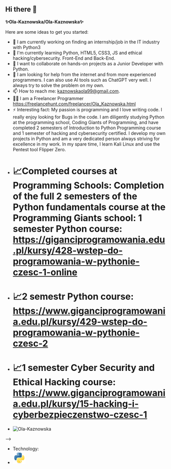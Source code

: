 ## Hi there 👋


**✨Ola-Kaznowska/Ola-Kaznowska✨**

Here are some ideas to get you started:

- 🔭 I am currently working on finding an internship/job in the IT industry with Python3
- 🌱 I'm currently learning Python, HTML5, CSS3, JS and ethical hacking/cybersecurity. Front-End and Back-End. 
- 👯 I want to collaborate on hands-on projects as a Junior Developer with Python.
- 🤔 I am looking for help from the internet and from more experienced programmers. I can also use AI tools such as ChatGPT very well. I always try to solve the problem on my own.  
- 📫 How to reach me: kaznowskaola99@gmail.com.
- 👩‍💻 I am a Freelancer Programmer  https://freelancehunt.com/freelancer/Ola_Kaznowska.html 
- ⚡ Interesting fact: My passion is programming and I love writing code. I really enjoy looking for Bugs in the code. I am diligently studying Python at the programming school, Coding Giants of Programming, and have completed 2 semesters of Introduction to Python Programming course and 1 semester of hacking and cybersecurity certified. I develop my own projects in Python and am a very dedicated person always striving for excellence in my work. In my spare time, I learn Kali Linux and use the Pentest tool Flipper Zero.
- # 📈Completed courses at Programming Schools: Completion of the full 2 semesters of the Python fundamentals course at the Programming Giants school: 1 semester Python course: https://giganciprogramowania.edu.pl/kursy/428-wstep-do-programowania-w-pythonie-czesc-1-online
- # 📈2 semestr Python course: https://www.giganciprogramowania.edu.pl/kursy/429-wstep-do-programowania-w-pythonie-czesc-2
- # 📈1 semester Cyber Security and Ethical Hacking course: https://www.giganciprogramowania.edu.pl/kursy/15-hacking-i-cyberbezpieczenstwo-czesc-1
- <p align="left"> <img src="https://komarev.com/ghpvc/?username=Ola-Kaznowska&label=Profile%20views&color=3cb371" alt="Ola-Kaznowska" /> </p>
-->

- Technology:
- <img src="https://raw.githubusercontent.com/devicons/devicon/master/icons/python/python-original.svg" alt="python" width="40" height="40" style="max-width: 100%;">
